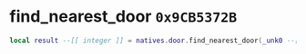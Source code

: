 # find_nearest_door `0x9CB5372B`

```lua
local result --[[ integer ]] = natives.door.find_nearest_door(_unk0 --[[ integer ]], _unk1 --[[ integer ]])
```